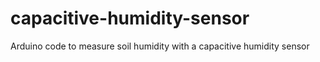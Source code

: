 # capacitive-humidity-sensor
 Arduino code to measure soil humidity with a capacitive humidity sensor

